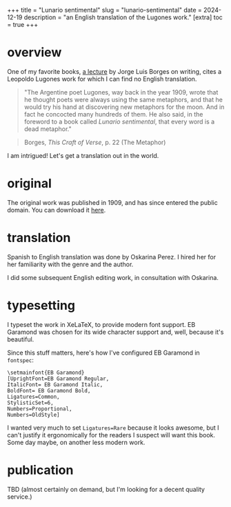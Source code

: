 +++
title = "Lunario sentimental"
slug = "lunario-sentimental"
date = 2024-12-19
description = "an English translation of the Lugones work."
[extra]
  toc = true
+++

# overview
One of my favorite books, [a lecture](https://nnix.com/reading/this-craft-of-verse/) by Jorge Luis Borges on writing, cites a Leopoldo Lugones work for which I can find no English translation.

> "The Argentine poet Lugones, way back in the year 1909, wrote that he thought poets were always using the same metaphors, and that he would try his hand at discovering new metaphors for the moon. And in fact he concocted many hundreds of them. He also said, in the foreword to a book called _Lunario sentimental_, that every word is a dead metaphor."

> Borges, _This Craft of Verse_, p. 22 (The Metaphor)

I am intrigued! Let's get a translation out in the world.

# original
The original work was published in 1909, and has since entered the public domain. You can download it [here](https://nnix.com/images/lunariosentimental/lunario_sentimental_original.pdf).

# translation
Spanish to English translation was done by Oskarina Perez. I hired her for her familiarity with the genre and the author.

I did some subsequent English editing work, in consultation with Oskarina.

# typesetting
I typeset the work in XeLaTeX, to provide modern font support. EB Garamond was chosen for its wide character support and, well, because it's beautiful.

Since this stuff matters, here's how I've configured EB Garamond in `fontspec`:
```
\setmainfont{EB Garamond}
[UprightFont=EB Garamond Regular,
ItalicFont= EB Garamond Italic,
BoldFont= EB Garamond Bold,
Ligatures=Common,
StylisticSet=6,
Numbers=Proportional,
Numbers=OldStyle]
```
I wanted very much to set `Ligatures=Rare` because it looks awesome, but I can't justify it ergonomically for the readers I suspect will want this book. Some day maybe, on another less modern work.

# publication
TBD (almost certainly on demand, but I'm looking for a decent quality service.)